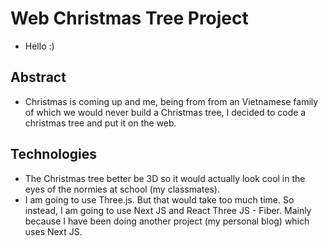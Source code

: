 # Web Christmas Tree Project
- Hello :)

## Abstract
- Christmas is coming up and me, being from from an Vietnamese family of which we would never build a Christmas tree, I decided to code a christmas tree and put it on the web.

## Technologies
- The Christmas tree better be 3D so it would actually look cool in the eyes of the normies at school (my classmates).
- I am going to use Three.js. But that would take too much time. So instead, I am going to use Next JS and React Three JS - Fiber. Mainly because I have been doing another project (my personal blog) which uses Next JS.
